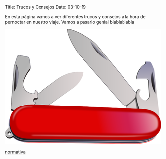 Title: Trucos y Consejos
Date: 03-10-19

En esta página vamos a ver diferentes trucos y consejos a la hora de
pernoctar en nuestro viaje. Vamos a pasarlo genial blablablabla

![navaja](images/knife.png)

[normativa](https://lafurgoteta.com/legislacion-nacional-sobre-autocaravanas/)
